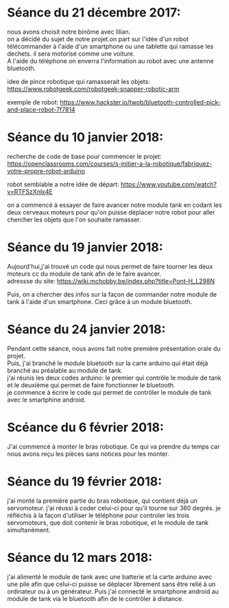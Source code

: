 # Séance du 21 décembre 2017:

nous avons choisit notre binôme avec lilian.  
on a décidé du sujet de notre projet.on part sur l'idée d'un robot télécommander à l'aide d'un smartphone ou une tablette qui ramasse les dechets. il sera motorisé comme une voiture.  
A l'aide du téléphone on enverra l'information au robot avec une antenne bluetooth.

idee de pince robotique qui ramasserait les objets:  
https://www.robotgeek.com/robotgeek-snapper-robotic-arm

exemple de robot:
https://www.hackster.io/twob/bluetooth-controlled-pick-and-place-robot-7f7814

# Séance du 10 janvier 2018:

recherche de code de base pour commencer le projet:
https://openclassrooms.com/courses/s-initier-a-la-robotique/fabriquez-votre-propre-robot-arduino

robot semblable a notre idée de départ:
https://www.youtube.com/watch?v=RTFSzXnlx4E

on a commencé à essayer de faire avancer notre module tank en codant les deux cerveaux moteurs pour qu'on puisse déplacer notre robot pour aller chercher les objets que l'on souhaite ramasser.


# Séance du 19 janvier 2018:

Aujourd'hui,j'ai trouvé un code qui nous permet de faire tourner les deux moteurs cc du module de tank afin de le faire avancer.  
adressse du site: https://wiki.mchobby.be/index.php?title=Pont-H_L298N

Puis, on a chercher des infos sur la façon de commander notre module de tank à l'aide d'un smartphone. Ceci grâce à un module bluetooth.

# Séance du 24 janvier 2018:

Pendant cette séance, nous avons fait notre première présentation orale du projet.  
Puis, j'ai branché le module bluetooth sur la carte arduino qui était déjà branché au préalable au module de tank.  
j'ai réunis les deux codes arduino: le premier qui contrôle le module de tank et le deuxième qui permet de faire fonctionner le bluetooth.  
je commence à écrire le code qui permet de contrôler le module de tank avec le smartphine android.  

# Scéance du 6 février 2018:  
J'ai commencé à monter le bras robotique. Ce qui va prendre du temps car nous avons reçu les pièces sans notices pour les monter.

# Séance du 19 février 2018:
j'ai monté la première partie du bras robotique, qui contient déjà un servomoteur. j'ai réussi à coder celui-ci pour qu'il tourne sur 360 degrés. je réfléchis à la façon d'utiliser le téléphone pour controler les trois servomoteurs, que doit contenir le bras robotique, et le module de tank simultanément.  

# Séance du 12 mars 2018:

j'ai alimenté le module de tank avec une batterie et la carte arduino avec une pile afin que celui-ci puisse se déplacer librement sans être relié à un ordinateur ou à un générateur.  Puis j'ai connecté le smartphone android au module de tank via le bluetooth afin de le contrôler à distance.
